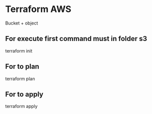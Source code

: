 # Terraform AWS 

Bucket + object

## For execute first command must in folder s3
terraform init
## For to plan
terraform plan
## For to apply
terraform apply
